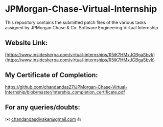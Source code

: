 # JPMorgan-Chase-Virtual-Internship

This repository contains the submitted patch files of the various tasks assigned by JPMorgan Chase &amp; Co. Software Engineering Virtual Internship



## Website Link:

[https://www.insidesherpa.com/virtual-internships/R5iK7HMxJGBgaSbvk](https://www.insidesherpa.com/virtual-internships/R5iK7HMxJGBgaSbvk)




## My Certificate of Completion:


 https://github.com/chandandas27/JPMorgan-Chase-Virtual-Internship/blob/master/Intership_completion_certificate.pdf


## For any queries/doubts:

:envelope: chandandasdivakar@gmail.com :thumbsup:
